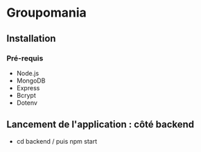 # Groupomania

## Installation 
### Pré-requis
- Node.js 
- MongoDB
- Express
- Bcrypt
- Dotenv

## Lancement de l'application : côté backend
- cd backend / puis npm start





